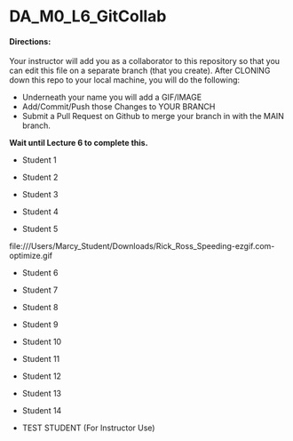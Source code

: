 # DA_M0_L6_GitCollab

#### Directions:  

Your instructor will add you as a collaborator to this repository so that you can edit this file on a separate branch (that you create).  After CLONING down this repo to your local machine, you will do the following:

- Underneath your name you will add a GIF/IMAGE
- Add/Commit/Push those Changes to YOUR BRANCH
- Submit a Pull Request on Github to merge your branch in with the MAIN branch.

<b>Wait until Lecture 6 to complete this.</b> 

- Student 1

- Student 2

- Student 3

- Student 4

- Student 5

file:///Users/Marcy_Student/Downloads/Rick_Ross_Speeding-ezgif.com-optimize.gif

- Student 6

- Student 7

- Student 8

- Student 9

- Student 10

- Student 11

- Student 12

- Student 13

- Student 14

- TEST STUDENT (For Instructor Use) 

